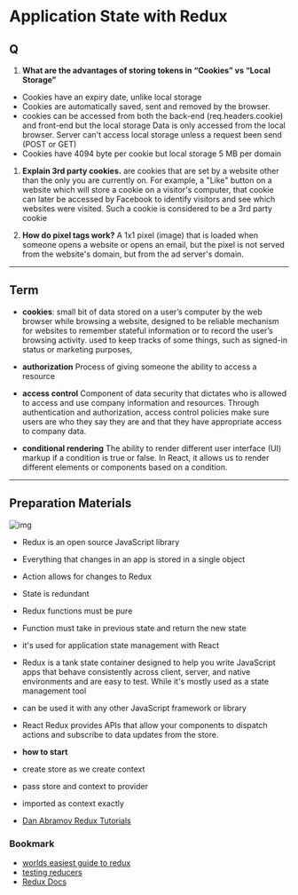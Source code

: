 # Application State with Redux


## Q

1. **What are the advantages of storing tokens in “Cookies” vs “Local Storage”**
- Cookies  have an expiry date, unlike local storage
- Cookies are automatically saved, sent and removed by the browser.
-  cookies can be accessed  from both the back-end (req.headers.cookie) and front-end  but the local storage Data is only accessed from the local browser. Server can't access local storage unless a request been send (POST or GET)
- Cookies have 4094 byte per cookie but local storage 5 MB per domain

1. **Explain 3rd party cookies.**
 are cookies that are set by a website other than the only you are currently on. For example, a "Like" button on a website which will store a cookie on a visitor's computer, that cookie can later be accessed by Facebook to identify visitors and see which websites were visited. Such a cookie is considered to be a 3rd party cookie

1. **How do pixel tags work?**
A 1x1 pixel (image) that is loaded when someone opens a website or opens an email, but the pixel is not served from the website's domain, but from the ad server's domain.


---


## Term

* **cookies**:   small bit of data stored on a user’s computer by the web browser while browsing a website, designed to be reliable mechanism for websites to remember stateful information or to record the user’s browsing activity. used to keep tracks of some things, such as signed-in status or marketing purposes,

* **authorization** Process of giving someone the ability to access a resource
* **access control** Component of data security that dictates who is allowed to access and use company information and resources. Through authentication and authorization, access control policies make sure users are who they say they are and that they have appropriate access to company data.
* **conditional rendering** The ability to render different user interface (UI) markup if a condition is true or false. In React, it allows us to render different elements or components based on a condition.

---

## Preparation Materials

![img](https://miro.medium.com/max/1400/1*yYkitaR24SuFNXYyTxL1xA.gif)
- Redux is an open source JavaScript library
- Everything that changes in an app is stored in a single object
- Action allows for changes to Redux
- State is redundant
- Redux functions must be pure
- Function must take in previous state and return the new state

- it's used for application state management with React
- Redux is a tank state container designed to help you write JavaScript apps that behave consistently across client, server, and native environments and are easy to test. While it's mostly used as a state management tool
-  can be used it with any other JavaScript framework or library
- React Redux provides APIs that allow your components to dispatch actions and subscribe to data updates from the store.

- **how to start**
- create store as we create context
- pass store and context to provider
- imported as context exactly

* [Dan Abramov Redux Tutorials](https://egghead.io/courses/fundamentals-of-redux-course-from-dan-abramov-bd5cc867)

### Bookmark

* [worlds easiest guide to redux](https://www.freecodecamp.org/news/understanding-redux-the-worlds-easiest-guide-to-beginning-redux-c695f45546f6/)
* [testing reducers](https://medium.com/@netxm/testing-redux-reducers-with-jest-6653abbfe3e1)
* [Redux Docs](https://redux.js.org/)





